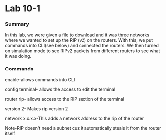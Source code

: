 # Lab 10-1

### Summary
In this lab, we were given a file to download and it was three networks where we wanted to set up the RIP (v2) on the routers. With this, we put commands into CLI(see below) and connected the routers. We then turned on simulation mode to see RIPv2 packets from different routers to see what it was doing. 

### Commands 

enable-allows commands into CLI

config terminal- allows the access to edit the terminal

router rip- allows access to the RIP section of the terminal

version 2- Makes rip version 2

network x.x.x.x-This adds a network address to the rip of the router

Note-RIP doesn't need a subnet cuz it automatically steals it from the router itself
